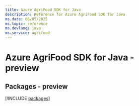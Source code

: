 ```yaml
---
title: Azure AgriFood SDK for Java
description: Reference for Azure AgriFood SDK for Java
ms.date: 08/05/2025
ms.topic: reference
ms.devlang: java
ms.service: agrifood
---
```

# Azure AgriFood SDK for Java - preview
## Packages - preview
[!INCLUDE [packages](agrifood-index.md)]